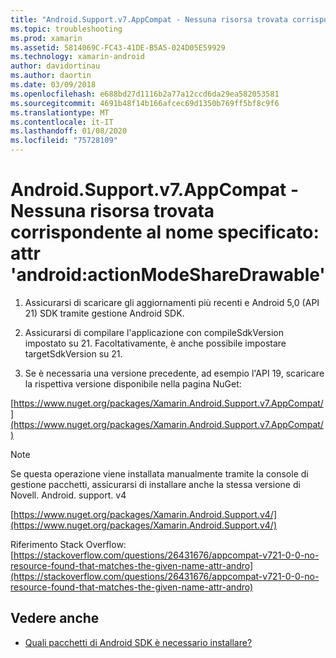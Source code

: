 ```yaml
---
title: "Android.Support.v7.AppCompat - Nessuna risorsa trovata corrispondente al nome specificato: attr 'android:actionModeShareDrawable'"
ms.topic: troubleshooting
ms.prod: xamarin
ms.assetid: 5814069C-FC43-41DE-B5A5-024D05E59929
ms.technology: xamarin-android
author: davidortinau
ms.author: daortin
ms.date: 03/09/2018
ms.openlocfilehash: e688bd27d1116b2a77a12ccd6da29ea582053581
ms.sourcegitcommit: 4691b48f14b166afcec69d1350b769ff5bf8c9f6
ms.translationtype: MT
ms.contentlocale: it-IT
ms.lasthandoff: 01/08/2020
ms.locfileid: "75728109"
---
```

# <a name="androidsupportv7appcompat---no-resource-found-that-matches-the-given-name-attr-androidactionmodesharedrawable"></a>Android.Support.v7.AppCompat - Nessuna risorsa trovata corrispondente al nome specificato: attr 'android:actionModeShareDrawable'

1. Assicurarsi di scaricare gli aggiornamenti più recenti e Android 5,0 (API 21) SDK tramite gestione Android SDK.

2. Assicurarsi di compilare l'applicazione con compileSdkVersion impostato su 21. Facoltativamente, è anche possibile impostare targetSdkVersion su 21.

3. Se è necessaria una versione precedente, ad esempio l'API 19, scaricare la rispettiva versione disponibile nella pagina NuGet:

[https://www.nuget.org/packages/Xamarin.Android.Support.v7.AppCompat/](https://www.nuget.org/packages/Xamarin.Android.Support.v7.AppCompat/)

> [!NOTE]
> Se questa operazione viene installata manualmente tramite la console di gestione pacchetti, assicurarsi di installare anche la stessa versione di Novell. Android. support. v4

[https://www.nuget.org/packages/Xamarin.Android.Support.v4/](https://www.nuget.org/packages/Xamarin.Android.Support.v4/)

Riferimento Stack Overflow: [https://stackoverflow.com/questions/26431676/appcompat-v721-0-0-no-resource-found-that-matches-the-given-name-attr-andro](https://stackoverflow.com/questions/26431676/appcompat-v721-0-0-no-resource-found-that-matches-the-given-name-attr-andro)

## <a name="see-also"></a>Vedere anche

- [Quali pacchetti di Android SDK è necessario installare?](~/android/troubleshooting/questions/install-android-sdk-packages.md)

